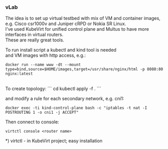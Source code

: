 ### vLab
The idea is to set up virtual testbed with mix of VM and container images,<br>
e.g. Cisco csr1000v and Juniper cRPD or Nokia SR Linux.<br>
I've used KubeVirt for unified control plane and Multus to have more interfaces in virtual routers.<br>
These are really great tools.<br>

To run install script a kubectl and kind tool is needed<br>
and VM images with http access, e.g.:
```
docker run --name www -dt --mount type=bind,source=$HOME/images,target=/usr/share/nginx/html -p 8080:80 nginx:latest
```

<br>
To create topology:
```
cd <Lab folder>
kubectl apply -f .
```

and modify a rule for each secondary network, e.g. cni1:
```
docker exec -ti kind-control-plane bash -c "iptables -t nat -I POSTROUTING 1 -o cni1 -j ACCEPT"
```

Then connect to console:
```
virtctl console <router name>
```
*) virtctl - in KubeVirt project; easy installation
